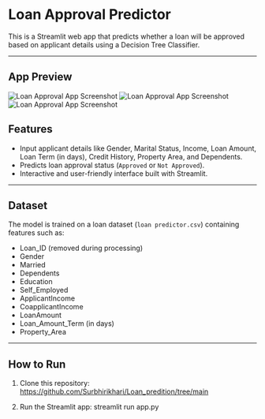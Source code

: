 # Loan Approval Predictor

This is a Streamlit web app that predicts whether a loan will be approved based on applicant details using a Decision Tree Classifier.

---
## App Preview

![Loan Approval App Screenshot](assets/img1.png)
![Loan Approval App Screenshot](assets/img2.png)
![Loan Approval App Screenshot](assets/img3.png)

## Features

- Input applicant details like Gender, Marital Status, Income, Loan Amount, Loan Term (in days), Credit History, Property Area, and Dependents.
- Predicts loan approval status (`Approved` or `Not Approved`).
- Interactive and user-friendly interface built with Streamlit.

---

## Dataset

The model is trained on a loan dataset (`loan predictor.csv`) containing features such as:

- Loan_ID (removed during processing)
- Gender
- Married
- Dependents
- Education
- Self_Employed
- ApplicantIncome
- CoapplicantIncome
- LoanAmount
- Loan_Amount_Term (in days)
- Property_Area

---

## How to Run

1. Clone this repository:
  https://github.com/Surbhirikhari/Loan_predition/tree/main

2. Run the Streamlit app:
   streamlit run app.py

   

